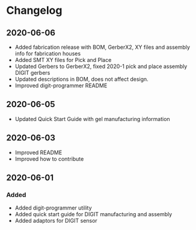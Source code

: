 # Changelog

## 2020-06-06

- Added fabrication release with BOM, GerberX2, XY files and assembly info for fabrication houses
- Added SMT XY files for Pick and Place
- Updated Gerbers to GerberX2, fixed 2020-1 pick and place assembly DIGIT gerbers
- Updated descriptions in BOM, does not affect design.
- Improved digit-programmer README

## 2020-06-05

- Updated Quick Start Guide with gel manufacturing information

## 2020-06-03

- Improved README
- Improved how to contribute

## 2020-06-01

### Added

- Added digit-programmer utility
- Added quick start guide for DIGIT manufacturing and assembly
- Added adaptors for DIGIT sensor
